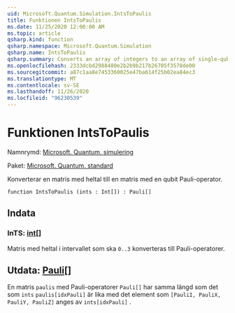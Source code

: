 ```yaml
---
uid: Microsoft.Quantum.Simulation.IntsToPaulis
title: Funktionen IntsToPaulis
ms.date: 11/25/2020 12:00:00 AM
ms.topic: article
qsharp.kind: function
qsharp.namespace: Microsoft.Quantum.Simulation
qsharp.name: IntsToPaulis
qsharp.summary: Converts an array of integers to an array of single-qubit Pauli operators.
ms.openlocfilehash: 2333dcbd2988480e2b2b9b217b26705f3578de00
ms.sourcegitcommit: a87c1aa8e7453360025e47ba614f25b02ea84ec3
ms.translationtype: MT
ms.contentlocale: sv-SE
ms.lasthandoff: 11/26/2020
ms.locfileid: "96230539"
---
```

# <a name="intstopaulis-function"></a>Funktionen IntsToPaulis

Namnrymd: [Microsoft. Quantum. simulering](xref:Microsoft.Quantum.Simulation)

Paket: [Microsoft. Quantum. standard](https://nuget.org/packages/Microsoft.Quantum.Standard)


Konverterar en matris med heltal till en matris med en qubit Pauli-operator.

```qsharp
function IntsToPaulis (ints : Int[]) : Pauli[]
```


## <a name="input"></a>Indata

### <a name="ints--int"></a>InTS: [int](xref:microsoft.quantum.lang-ref.int)[]

Matris med heltal i intervallet som ska `0..3`  konverteras till Pauli-operatorer.



## <a name="output--pauli"></a>Utdata: [Pauli](xref:microsoft.quantum.lang-ref.pauli)[]

En matris `paulis` med Pauli-operatorer `Pauli[]` har samma längd som det som `ints` `paulis[idxPauli]` är lika med det element som `[PauliI, PauliX, PauliY, PauliZ]` anges av `ints[idxPauli]` .